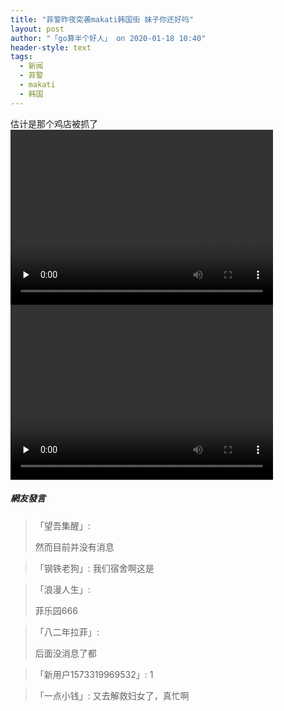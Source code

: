 ```yaml
---
title: "菲警昨夜突袭makati韩国街 妹子你还好吗"
layout: post
author: "「go算半个好人」 on 2020-01-18 10:40"
header-style: text
tags:
  - 新闻
  - 菲警
  - makati
  - 韩国
---
```


估计是那个鸡店被抓了<input type="hidden" value="菲乐园提供">
<br>
<video class="edui-upload-video video-js vjs-default-skin video-js" controls="" preload="none" width="420" height="280" src="http://images.feileyuan.com/video/ueditor/202001181040000011.mp4" data-setup="{}"> 
 <source src="http://images.feileyuan.com/video/ueditor/202001181040000011.mp4" type="video/mp4"> 
</video> 
<video class="edui-upload-video video-js vjs-default-skin video-js" controls="" preload="none" width="420" height="280" src="http://images.feileyuan.com/video/ueditor/202001181040000011.mp4" data-setup="{}"> 
 <source src="http://images.feileyuan.com/video/ueditor/202001181040000011.mp4" type="video/mp4"> 
</video>

##### 網友發言 
> 「望吾集醒」:
> <p>然而目前并没有消息</p>

> 「钢铁老狗」:
> 我们宿舍啊这是

> 「浪漫人生」:
> <p>菲乐园666</p>

> 「八二年拉菲」:
> <p>后面没消息了都</p>

> 「新用户1573319969532」:
> 1

> 「一点小钱」:
> 又去解救妇女了，真忙啊


